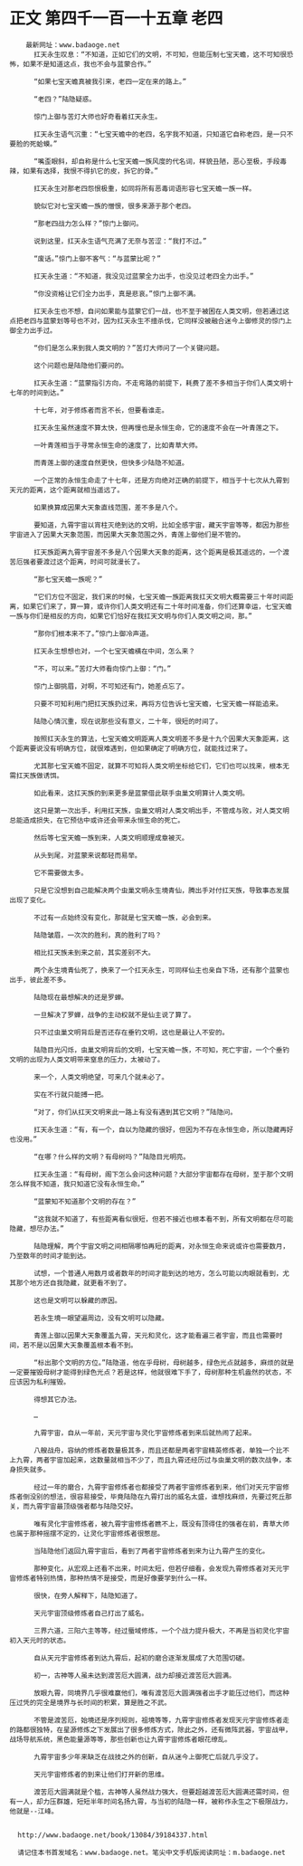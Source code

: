 # 正文 第四千一百一十五章 老四
        最新网址：www.badaoge.net
          扛天永生叹息：“不知道，正如它们的文明，不可知，但能压制七宝天蟾，这不可知很恐怖，如果不是知道这点，我也不会与蓝蒙合作。”
      
          “如果七宝天蟾真被我引来，老四一定在来的路上。”
      
          “老四？”陆隐疑惑。
      
          惊门上御与苦灯大师也好奇看着扛天永生。
      
          扛天永生语气沉重：“七宝天蟾中的老四，名字我不知道，只知道它自称老四，是一只不要脸的死蛤蟆。”
      
          “嘴歪眼斜，却自称是什么七宝天蟾一族风度的代名词，样貌丑陋，恶心至极，手段毒辣，如果有选择，我恨不得扒它的皮，拆它的骨。”
      
          扛天永生对那老四怨恨极重，如同将所有恶毒词语形容七宝天蟾一族一样。
      
          貌似它对七宝天蟾一族的憎恨，很多来源于那个老四。
      
          “那老四战力怎么样？”惊门上御问。
      
          说到这里，扛天永生语气充满了无奈与苦涩：“我打不过。”
      
          “废话。”惊门上御不客气：“与蓝蒙比呢？”
      
          扛天永生道：“不知道，我没见过蓝蒙全力出手，也没见过老四全力出手。”
      
          “你没资格让它们全力出手，真是悲哀。”惊门上御不满。
      
          扛天永生也不想，自问如果能与蓝蒙它们一战，也不至于被困在人类文明，但若通过这点把老四与蓝蒙划等号也不对，因为扛天永生不擅杀伐，它同样没被融合迷今上御修灵的惊门上御全力出手过。
      
          “你们是怎么来到我人类文明的？”苦灯大师问了一个关键问题。
      
          这个问题也是陆隐他们要问的。
      
          扛天永生道：“蓝蒙指引方向，不走弯路的前提下，耗费了差不多相当于你们人类文明十七年的时间到达。”
      
          十七年，对于修炼者而言不长，但要看谁走。
      
          扛天永生虽然速度不算太快，但再慢也是永恒生命，它的速度不会在一叶青莲之下。
      
          一叶青莲相当于寻常永恒生命的速度了，比如青草大师。
      
          而青莲上御的速度自然更快，但快多少陆隐不知道。
      
          一个正常的永恒生命走了十七年，还是方向绝对正确的前提下，相当于十七次从九霄到天元的距离，这个距离就相当遥远了。
      
          如果换算成因果大天象直线范围，差不多是八个。
      
          要知道，九霄宇宙以宵柱灭绝到达的文明，比如全感宇宙，藏天宇宙等等，都因为那些宇宙进入了因果大天象范围，而因果大天象范围之外，青莲上御他们是不管的。
      
          扛天族距离九霄宇宙差不多是八个因果大天象的距离，这个距离是极其遥远的，一个渡苦厄强者要渡过这个距离，时间可就漫长了。
      
          “那七宝天蟾一族呢？”
      
          “它们方位不固定，我们来的时候，七宝天蟾一族距离我扛天文明大概需要三十年时间距离，如果它们来了，算一算，或许你们人类文明还有二十年时间准备，你们还算幸运，七宝天蟾一族与你们是相反的方向，如果它们恰好在我扛天文明与你们人类文明之间，那。”
      
          “那你们根本来不了。”惊门上御冷声道。
      
          扛天永生想想也对，一个七宝天蟾横在中间，怎么来？
      
          “不，可以来。”苦灯大师看向惊门上御：“门。”
      
          惊门上御挑眉，对啊，不可知还有门，她差点忘了。
      
          只要不可知利用门把扛天族扔过来，再将方位告诉七宝天蟾，七宝天蟾一样能追来。
      
          陆隐心情沉重，现在说那些没有意义，二十年，很短的时间了。
      
          按照扛天永生的算法，七宝天蟾文明距离人类文明差不多是十九个因果大天象距离，这个距离要说没有明确方位，就很难遇到，但如果确定了明确方位，就能找过来了。
      
          尤其那七宝天蟾不固定，就算不可知将人类文明坐标给它们，它们也可以找来，根本无需扛天族做诱饵。
      
          如此看来，这扛天族的到来更多是蓝蒙借此联手虫巢文明算计人类文明。
      
          这只是第一次出手，利用扛天族，虫巢文明对人类文明出手，不管成与败，对人类文明总能造成损失，在它预估中或许还会带来永恒生命的死亡。
      
          然后等七宝天蟾一族到来，人类文明顺理成章被灭。
      
          从头到尾，对蓝蒙来说都轻而易举。
      
          它不需要做太多。
      
          只是它没想到自己能解决两个虫巢文明永生境青仙，腾出手对付扛天族，导致事态发展出现了变化。
      
          不过有一点始终没有变化，那就是七宝天蟾一族，必会到来。
      
          陆隐皱眉，一次次的胜利，真的胜利了吗？
      
          相比扛天族未到来之前，其实差别不大。
      
          两个永生境青仙死了，换来了一个扛天永生，可同样仙主也亲自下场，还有那个蓝蒙也出手，彼此差不多。
      
          陆隐现在最想解决的还是罗蝉。
      
          一旦解决了罗蝉，战争的主动权就不是仙主说了算了。
      
          只不过虫巢文明背后是否还存在垂钓文明，这也是最让人不安的。
      
          陆隐目光闪烁，虫巢文明背后的文明，七宝天蟾一族，不可知，死亡宇宙，一个个垂钓文明的出现为人类文明带来窒息的压力，太被动了。
      
          来一个，人类文明绝望，可来几个就未必了。
      
          实在不行就只能搏一把。
      
          “对了，你们从扛天文明来此一路上有没有遇到其它文明？”陆隐问。
      
          扛天永生道：“有，有一个，自以为隐藏的很好，但因为不存在永恒生命，所以隐藏再好也没用。”
      
          “在哪？什么样的文明？有母树吗？”陆隐目光明亮。
      
          扛天永生道：“有母树，阁下怎么会问这种问题？大部分宇宙都存在母树，至于那个文明怎么样我不知道，我只知道它没有永恒生命。”
      
          “蓝蒙知不知道那个文明的存在？”
      
          “这我就不知道了，有些距离看似很短，但若不接近也根本看不到，所有文明都在尽可能隐藏，想尽办法。”
      
          陆隐理解，两个宇宙文明之间相隔哪怕再短的距离，对永恒生命来说或许也需要数月，乃至数年的时间才能到达。
      
          试想，一个普通人用数月或者数年的时间才能到达的地方，怎么可能以肉眼就看到，尤其那个地方还自我隐藏，就更看不到了。
      
          这也是文明可以躲藏的原因。
      
          若永生境一眼望遍周边，没有文明可以隐藏。
      
          青莲上御以因果大天象覆盖九霄，天元和灵化，这才能看遍三者宇宙，而且也需要时间，若不是以因果大天象覆盖根本看不到。
      
          “标出那个文明的方位。”陆隐道，他在乎母树，母树越多，绿色光点就越多，麻烦的就是一定要摧毁母树才能得到绿色光点？若是这样，他就很难下手了，母树那种生机盎然的状态，不应该因为私利摧毁。
      
          得想其它办法。
      
          …
      
          九霄宇宙，自从一年前，天元宇宙与灵化宇宙修炼者到来后就热闹了起来。
      
          八艘战舟，容纳的修炼者数量极其多，而且还都是两者宇宙精英修炼者，单独一个比不上九霄，两者宇宙加起来，这数量就相当不少了，而且九霄还经历过与虫巢文明的数次战争，本身损失就多。
      
          经过一年的磨合，九霄宇宙修炼者也都接受了两者宇宙修炼者到来，他们对天元宇宙修炼者倒没别的想法，很容易接受，毕竟陆隐在九霄打出的威名太盛，谁想找麻烦，先要过死丘那关，而九霄宇宙最顶级强者都与陆隐交好。
      
          唯有灵化宇宙修炼者，被九霄宇宙修炼者瞧不上，既没有顶得住的强者在前，青草大师也属于那种摇摆不定的，让灵化宇宙修炼者很憋屈。
      
          当陆隐他们返回九霄宇宙后，看到了两者宇宙修炼者到来为让九霄产生的变化。
      
          那种变化，从宏观上还看不出来，时间太短，但若仔细看，会发现九霄修炼者对天元宇宙修炼者特别热情，那种热情不是接受，而是好像要学到什么一样。
      
          很快，在旁人解释下，陆隐知道了。
      
          天元宇宙顶级修炼者自己打出了威名。
      
          三界六道，三阳六主等等，经过蜃域修炼，一个个战力提升极大，不再是当初灵化宇宙初入天元时的状态。
      
          自从天元宇宙修炼者到达九霄后，起初的磨合逐渐发展成了大范围切磋。
      
          初一，古神等人虽未达到渡苦厄大圆满，战力却接近渡苦厄大圆满。
      
          放眼九霄，同境界几乎很难赢他们，唯有渡苦厄大圆满强者出手才能压过他们，而这种压过凭的完全是境界与长时间的积累，算是胜之不武。
      
          不管是渡苦厄，始境还是序列规则，祖境等等，九霄宇宙修炼者发现天元宇宙修炼者走的路都很独特，在星源修炼之下发展出了很多修炼方式，除此之外，还有微阵武器，宇宙战甲，战场导航系统，黑色能量源等等，那些创新也让九霄宇宙修炼者眼花缭乱。
      
          九霄宇宙多少年来缺乏在战技之外的创新，自从迷今上御死亡后就几乎没了。
      
          天元宇宙修炼者的到来让他们打开新的思维。
      
          渡苦厄大圆满就是个槛，古神等人虽然战力强大，但要超越渡苦厄大圆满还需时间，但有一人，却力压群雄，短短半年时间名扬九霄，与当初的陆隐一样，被称作永生之下极限战力，他就是--江峰。
      
      
      http://www.badaoge.net/book/13084/39184337.html
      
      请记住本书首发域名：www.badaoge.net。笔尖中文手机版阅读网址：m.badaoge.net